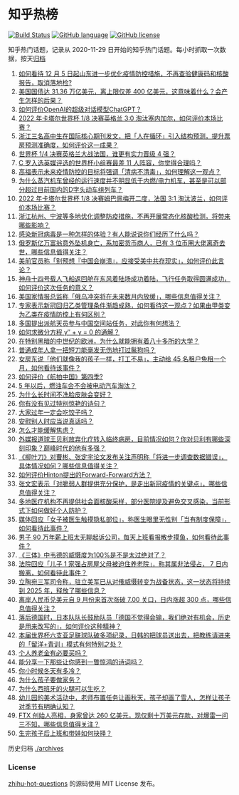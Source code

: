 # 知乎热榜
[![Build Status](https://github.com/ToWeLong/zhihu-hot-questions/workflows/CI/badge.svg)](https://github.com/ToWeLong/zhihu-hot-questions/actions)
[![GitHub language](https://img.shields.io/badge/language-golang-orange.svg)](https://golang.org/)
[![GitHub license](https://img.shields.io/github/license/ToWeLong/zhihu-hot-questions)](https://github.com/ToWeLong/zhihu-hot-questions/blob/main/LICENSE)

知乎热门话题，记录从 2020-11-29 日开始的知乎热门话题。每小时抓取一次数据，按天[归档](./archives)

<!-- BEGIN -->

1. [如何看待 12 月 5 日起山东进一步优化疫情防控措施，不再查验健康码和核酸报告，取消落地检?](https://www.zhihu.com/question/570396698)
1. [美国国债达 31.36 万亿美元，离上限仅差 400 亿美元，这意味着什么？会产生怎样的后果？](https://www.zhihu.com/question/570347728)
1. [如何评价OpenAI的超级对话模型ChatGPT？](https://www.zhihu.com/question/570189639)
1. [2022 年卡塔尔世界杯 1/8 决赛英格兰 3:0 淘汰塞内加尔，如何评价本场比赛？](https://www.zhihu.com/question/570390447)
1. [浙江三名高中生在国际核心期刊发文，把「人在循环」引入结构预测，提升票房预测准确度，如何评价这一成果？](https://www.zhihu.com/question/570249635)
1. [世界杯 1/4 决赛英格兰大战法国，谁更有实力晋级 4 强？](https://www.zhihu.com/question/570412011)
1. [C 罗入选英媒评选的世界杯小组赛最差 11 人阵容，你觉得合理吗？](https://www.zhihu.com/question/570325286)
1. [高福表示未来疫情防控的目标将强调「清病不清毒」，如何理解这一观点？](https://www.zhihu.com/question/570387595)
1. [为什么蒸汽机车曾经的运行速度并不明显低于内燃/电力机车，甚至是可以部分超过目前国内的D字头动车组列车？](https://www.zhihu.com/question/55501259)
1. [2022 年卡塔尔世界杯 1/8 决赛姆巴佩梅开二度，法国 3:1 淘汰波兰，如何评价本场比赛？](https://www.zhihu.com/question/570390361)
1. [浙江杭州、宁波等多地优化调整防疫措施，不再开展常态化核酸检测，将带来哪些影响？](https://www.zhihu.com/question/570413276)
1. [感染新冠病毒是一种怎样的体验？有人能说说你们经历了什么吗？](https://www.zhihu.com/question/510351643)
1. [俄罗斯亿万富翁意外坠机身亡，系加密货币商人，已有 3 位币圈大佬离奇去世，哪些信息值得关注？](https://www.zhihu.com/question/569825450)
1. [美前官员称「别预想『中国会崩溃』，应接受美中共存现实」，如何评价此言论？](https://www.zhihu.com/question/570330706)
1. [神舟十四号载人飞船返回舱在东风着陆场成功着陆，飞行任务取得圆满成功，如何评价这次任务的意义？](https://www.zhihu.com/question/570226294)
1. [美国家情报总监称「俄乌冲突将在未来数月内放缓」，哪些信息值得关注？](https://www.zhihu.com/question/570331295)
1. [专家表示新冠回归乙类管理条件渐趋成熟，如何看待这一观点？如果由甲类变为乙类在疫情防控上有何区别？](https://www.zhihu.com/question/570378623)
1. [多国提出派航天员参与中国空间站任务，对此你有何想法？](https://www.zhihu.com/question/570303356)
1. [如何求微分方程 y″ + y = 0 的通解？](https://www.zhihu.com/question/518750106)
1. [在特别黑暗的中世纪的欧洲，为什么就能拥有着八十多所的大学？](https://www.zhihu.com/question/297128262)
1. [普通成年人拿一把短刀能毫发无伤地打过鬣狗吗？](https://www.zhihu.com/question/458385794)
1. [女房东说「他们就像我的孩子一样，打工不易」，主动给 45 名租户免租一个月，如何看待该事件？](https://www.zhihu.com/question/570131630)
1. [如何评价《航拍中国》第四季?](https://www.zhihu.com/question/565229028)
1. [5 年以后，燃油车会不会被电动汽车淘汰？](https://www.zhihu.com/question/568221549)
1. [为什么长时间不洗脸皮肤会变好？](https://www.zhihu.com/question/566923347)
1. [你有没有见过特别惊艳的诗句？](https://www.zhihu.com/question/316616954)
1. [大家过年一定会吃饺子吗？](https://www.zhihu.com/question/569391696)
1. [安慰别人时应当说真话吗？](https://www.zhihu.com/question/570419036)
1. [怎么才能缓解焦虑？](https://www.zhihu.com/question/568840214)
1. [外媒报道球王贝利放弃化疗转入临终病房，目前情况如何？你对贝利有哪些深刻印象？巅峰时代的他有多强？](https://www.zhihu.com/question/570298623)
1. [《柳叶刀》对曹彬、张定宇论文发布关注声明称「将进一步调查数据错误」，具体情况如何？哪些信息值得关注？](https://www.zhihu.com/question/570287099)
1. [如何评价Hinton提出的Forward-Forward方法？](https://www.zhihu.com/question/570153849)
1. [张文宏表示「对脆弱人群提供充分保护，是走出新冠疫情的关键点」，哪些信息值得关注？](https://www.zhihu.com/question/570340702)
1. [多地医疗机构不再提供社会面核酸采样，部分医院提及避免交叉感染，当前形式下如何做好个人防护？](https://www.zhihu.com/question/570345261)
1. [媒体回应「女子被医生触摸隐私部位」，称医生眼里无性别「当有制度保障」，如何看待此事件？](https://www.zhihu.com/question/569967703)
1. [男子 90 万年薪上班太无聊起诉公司，每天上班看报散步摸鱼，如何看待此事件？](https://www.zhihu.com/question/570143745)
1. [《三体》中韦德的威慑度为100%是不是太过绝对了？](https://www.zhihu.com/question/435944781)
1. [法院回应「儿子 1 家强占房屋父母被迫住养老院」，称其属非法侵占， 7 日内搬离，如何看待此事件？](https://www.zhihu.com/question/569974701)
1. [立陶宛三军司令称，驻立美军已从对俄威慑转变为战备状态，这一状态将持续到 2025 年，释放了哪些信息？](https://www.zhihu.com/question/570278102)
1. [离岸人民币兑美元自 9 月份来首次涨破 7.00 关口，日内涨超 300 点，哪些信息值得关注？](https://www.zhihu.com/question/570415609)
1. [落后德国时，日本队队长鼓励队员「德国不觉得会输，我们绝对有机会，历史是用来改写的」，如何评价这种精神？](https://www.zhihu.com/question/570253512)
1. [本届世界杯六支亚足联球队破多项纪录，日韩的把球员送出去，把教练请进来的「留洋+青训」模式有何特别之处？](https://www.zhihu.com/question/570275543)
1. [个人养老金有必要买吗？](https://www.zhihu.com/question/568974391)
1. [能分享一下那些让你感到一瞥惊鸿的诗词吗？](https://www.zhihu.com/question/570390037)
1. [你小时候冬天有多冷？](https://www.zhihu.com/question/569525053)
1. [为什么孩子要做家务？](https://www.zhihu.com/question/569502443)
1. [为什么西班牙的火腿可以生吃？](https://www.zhihu.com/question/568579345)
1. [幼儿园的美术活动中，老师布置任务让画秋天，孩子却画了雪人，怎样让孩子对季节有明确认知？](https://www.zhihu.com/question/565432421)
1. [FTX 创始人亮相，身家曾达 260 亿美元，现仅剩十万美元存款，对爆雷一问三不知，哪些信息值得关注？](https://www.zhihu.com/question/569988836)
1. [生完孩子后上班和带娃如何抉择？](https://www.zhihu.com/question/568096101)

<!-- END -->

历史归档 [./archives](./archives)


### License
[zhihu-hot-questions](https://github.com/towelong/zhihu-hot-questions) 的源码使用 MIT License 发布。